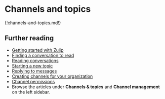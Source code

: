 # Channels and topics

{!channels-and-topics.md!}


## Further reading

* [Getting started with Zulip](/help/getting-started-with-zulip)
* [Finding a conversation to read](/help/finding-a-conversation-to-read)
* [Reading conversations](/help/reading-conversations)
* [Starting a new topic](/help/starting-a-new-topic)
* [Replying to messages](/help/replying-to-messages)
* [Creating channels for your organization](/help/getting-your-organization-started-with-zulip#create-channels)
* [Channel permissions](/help/channel-permissions)
* Browse the articles under **Channels & topics** and
  **Channel management** on the left sidebar.
